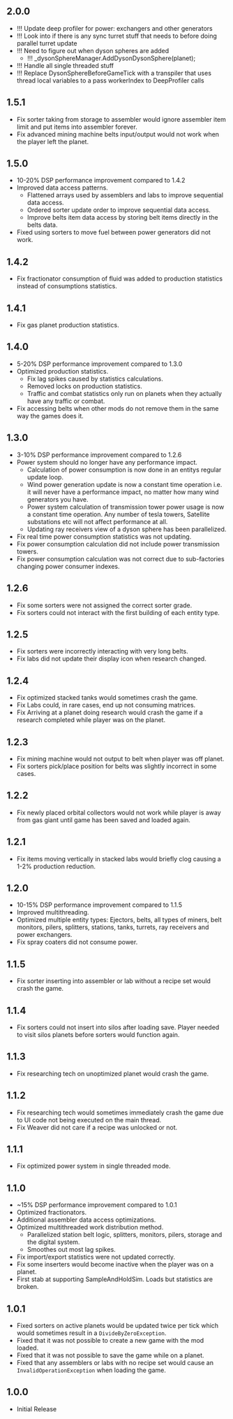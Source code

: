 ## 2.0.0
* !!! Update deep profiler for power: exchangers and other generators
* !!! Look into if there is any sync turret stuff that needs to before doing parallel turret update
* !!! Need to figure out when dyson spheres are added
    * !!! _dysonSphereManager.AddDysonDysonSphere(planet);
* !!! Handle all single threaded stuff
* !!! Replace DysonSphereBeforeGameTick with a transpiler that uses thread local variables to a pass workerIndex to DeepProfiler calls

## 1.5.1
* Fix sorter taking from storage to assembler would ignore assembler item limit and put items into assembler forever.
* Fix advanced mining machine belts input/output would not work when the player left the planet.

## 1.5.0
* 10-20% DSP performance improvement compared to 1.4.2
* Improved data access patterns.
	* Flattened arrays used by assemblers and labs to improve sequential data access.
	* Ordered sorter update order to improve sequential data access.
	* Improve belts item data access by storing belt items directly in the belts data.
* Fixed using sorters to move fuel between power generators did not work.

## 1.4.2
* Fix fractionator consumption of fluid was added to production statistics instead of consumptions statistics.

## 1.4.1
* Fix gas planet production statistics.

## 1.4.0
* 5-20% DSP performance improvement compared to 1.3.0
* Optimized production statistics.
	* Fix lag spikes caused by statistics calculations.
	* Removed locks on production statistics.
	* Traffic and combat statistics only run on planets when they actually have any traffic or combat.
* Fix accessing belts when other mods do not remove them in the same way the games does it.

## 1.3.0
* 3-10% DSP performance improvement compared to 1.2.6
* Power system should no longer have any performance impact.
	* Calculation of power consumption is now done in an entitys regular update loop.
	* Wind power generation update is now a constant time operation i.e. it will never have a performance impact, no matter how many wind generators you have.
	* Power system calculation of transmission tower power usage is now a constant time operation. Any number of tesla towers, Satellite substations etc will not affect performance at all.
	* Updating ray receivers view of a dyson sphere has been parallelized.
* Fix real time power consumption statistics was not updating.
* Fix power consumption calculation did not include power transmission towers.
* Fix power consumption calculation was not correct due to sub-factories changing power consumer indexes.

## 1.2.6
* Fix some sorters were not assigned the correct sorter grade.
* Fix sorters could not interact with the first building of each entity type.

## 1.2.5
* Fix sorters were incorrectly interacting with very long belts.
* Fix labs did not update their display icon when research changed.

## 1.2.4
* Fix optimized stacked tanks would sometimes crash the game.
* Fix Labs could, in rare cases, end up not consuming matrices.
* Fix Arriving at a planet doing research would crash the game if a research completed while player was on the planet.

## 1.2.3
* Fix mining machine would not output to belt when player was off planet.
* Fix sorters pick/place position for belts was slightly incorrect in some cases.

## 1.2.2
* Fix newly placed orbital collectors would not work while player is away from gas giant until game has been saved and loaded again.

## 1.2.1
* Fix items moving vertically in stacked labs would briefly clog causing a 1-2% production reduction.

## 1.2.0
* 10-15% DSP performance improvement compared to 1.1.5
* Improved multithreading.
* Optimized multiple entity types: Ejectors, belts, all types of miners, belt monitors, pilers, splitters, stations, tanks, turrets, ray receivers and power exchangers.
* Fix spray coaters did not consume power.

## 1.1.5
* Fix sorter inserting into assembler or lab without a recipe set would crash the game.

## 1.1.4
* Fix sorters could not insert into silos after loading save. Player needed to visit silos planets before sorters would function again.

## 1.1.3
* Fix researching tech on unoptimized planet would crash the game.

## 1.1.2
* Fix researching tech would sometimes immediately crash the game due to UI code not being executed on the main thread.
* Fix Weaver did not care if a recipe was unlocked or not.

## 1.1.1
* Fix optimized power system in single threaded mode.

## 1.1.0
* ~15% DSP performance improvement compared to 1.0.1
* Optimized fractionators.
* Additional assembler data access optimizations.
* Optimized multithreaded work distribution method.
	* Parallelized station belt logic, splitters, monitors, pilers, storage and the digital system.
	* Smoothes out most lag spikes.
* Fix import/export statistics were not updated correctly.
* Fix some inserters would become inactive when the player was on a planet.
* First stab at supporting SampleAndHoldSim. Loads but statistics are broken.

## 1.0.1
* Fixed sorters on active planets would be updated twice per tick which would sometimes result in a `DivideByZeroException`.
* Fixed that it was not possible to create a new game with the mod loaded.
* Fixed that it was not possible to save the game while on a planet.
* Fixed that any assemblers or labs with no recipe set would cause an `InvalidOperationException` when loading the game.

## 1.0.0
* Initial Release